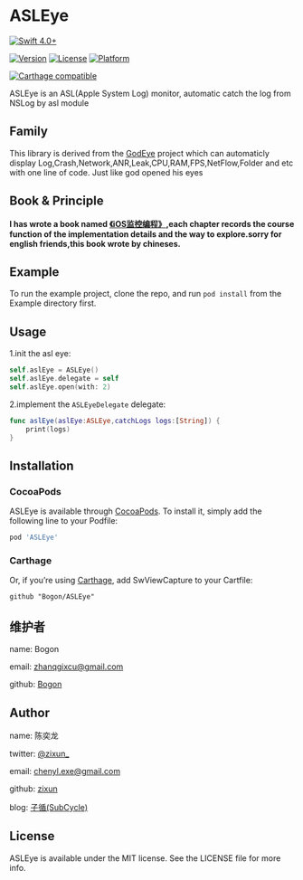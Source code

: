 # ASLEye

[![Swift 4.0+](https://img.shields.io/badge/Swift-3.0%2B-orange.svg)](https://github.com/zixun/AssistiveButton)

[![Version](https://img.shields.io/cocoapods/v/Log4G.svg?style=flat)](http://cocoapods.org/pods/ASLEye)
[![License](https://img.shields.io/cocoapods/l/Log4G.svg?style=flat)](http://cocoapods.org/pods/ASLEye)
[![Platform](https://img.shields.io/cocoapods/p/Log4G.svg?style=flat)](http://cocoapods.org/pods/ASLEye)

[![Carthage compatible](https://img.shields.io/badge/Carthage-Compatible-brightgreen.svg?style=flat)](https://github.com/Carthage/Carthage) 


ASLEye is an ASL(Apple System Log) monitor, automatic catch the log from NSLog by asl module

## Family
This library is derived from the [GodEye](https://github.com/zixun/GodEye) project which can automaticly display Log,Crash,Network,ANR,Leak,CPU,RAM,FPS,NetFlow,Folder and etc with one line of code. Just like god opened his eyes

## Book & Principle

**I has wrote a book named [《iOS监控编程》](https://www.qingdan.us/product/25),each chapter records the course function of the implementation details and the way to explore.sorry for english friends,this book wrote by chineses.**

## Example

To run the example project, clone the repo, and run `pod install` from the Example directory first.

## Usage

1.init the asl eye:

```swift
self.aslEye = ASLEye()
self.aslEye.delegate = self
self.aslEye.open(with: 2)
```

2.implement the `ASLEyeDelegate` delegate:

```swift
func aslEye(aslEye:ASLEye,catchLogs logs:[String]) {
    print(logs)
}
```

## Installation

### CocoaPods
ASLEye is available through [CocoaPods](http://cocoapods.org). To install
it, simply add the following line to your Podfile:

```ruby
pod 'ASLEye'
```

### Carthage
Or, if you’re using [Carthage](https://github.com/Carthage/Carthage), add SwViewCapture to your Cartfile:

``` 
github "Bogon/ASLEye"
```

## 维护者

name: Bogon

email: zhanqgixcu@gmail.com

github: [Bogon](https://github.com/Bogon)

## Author

name: 陈奕龙

twitter: [@zixun_](https://twitter.com/zixun_)

email: chenyl.exe@gmail.com

github: [zixun](https://github.com/zixun)

blog: [子循(SubCycle)](http://zixun.github.io/)

## License

ASLEye is available under the MIT license. See the LICENSE file for more info.
